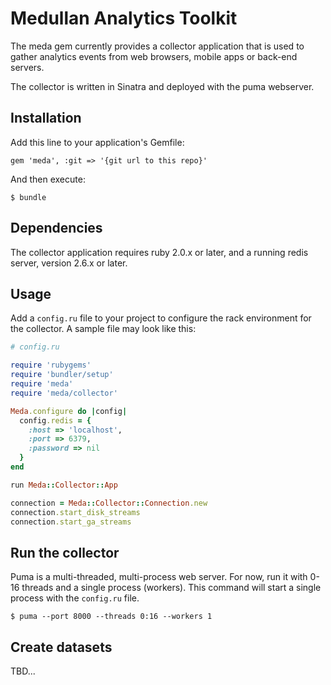 # Medullan Analytics Toolkit

The meda gem currently provides a collector application that is used to gather
analytics events from web browsers, mobile apps or back-end servers.

The collector is written in Sinatra and deployed with the puma webserver.

## Installation

Add this line to your application's Gemfile:

    gem 'meda', :git => '{git url to this repo}'

And then execute:

    $ bundle

## Dependencies

The collector application requires ruby 2.0.x or later, and a running redis server, version 2.6.x or later.

## Usage

Add a `config.ru` file to your project to configure the rack environment for the collector.
A sample file may look like this:

```ruby
# config.ru

require 'rubygems'
require 'bundler/setup'
require 'meda'
require 'meda/collector'

Meda.configure do |config|
  config.redis = {
    :host => 'localhost',
    :port => 6379,
    :password => nil
  }
end

run Meda::Collector::App

connection = Meda::Collector::Connection.new
connection.start_disk_streams
connection.start_ga_streams
```

## Run the collector

Puma is a multi-threaded, multi-process web server.
For now, run it with 0-16 threads and a single process (workers).
This command will start a single process with the `config.ru` file.

```
$ puma --port 8000 --threads 0:16 --workers 1
```

## Create datasets

TBD...


